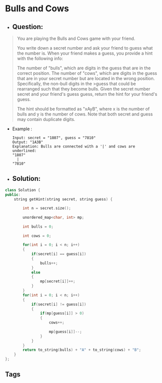 # Bulls and Cows
- ## Question:
>You are playing the Bulls and Cows game with your friend.
>
>You write down a secret number and ask your friend to guess what the number is. When your friend makes a guess, you provide a hint with the following info:
>
>The number of "bulls", which are digits in the guess that are in the correct position.
>The number of "cows", which are digits in the guess that are in your secret number but are located in the wrong position. Specifically, the non-bull digits in the >guess that could be rearranged such that they become bulls.
>Given the secret number secret and your friend's guess guess, return the hint for your friend's guess.
>
>The hint should be formatted as "xAyB", where x is the number of bulls and y is the number of cows. Note that both secret and guess may contain duplicate digits.


- Example :

      Input: secret = "1807", guess = "7810"
      Output: "1A3B"
      Explanation: Bulls are connected with a '|' and cows are underlined:
      "1807"
        |
      "7810"
- ## Solution:
```cpp
class Solution {
public:
    string getHint(string secret, string guess) {
        
        int n = secret.size();
        
        unordered_map<char, int> mp;
        
        int bulls = 0;
        
        int cows = 0;
        
        for(int i = 0; i < n; i++)
        {
            if(secret[i] == guess[i])
            {
                bulls++;
            }
            else
            {
                mp[secret[i]]++;
            }
        }
        for(int i = 0; i < n; i++)
        {
            if(secret[i] != guess[i])
            {
                if(mp[guess[i]] > 0)
                {
                    cows++;
                    
                    mp[guess[i]]--;
                }
            }
        }
        return to_string(bulls) + "A" + to_string(cows) + "B";
    }
};
```

## Tags
